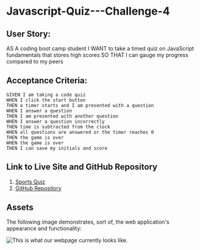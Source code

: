 # Javascript-Quiz---Challenge-4

## User Story: 
AS A coding boot camp student
I WANT to take a timed quiz on JavaScript fundamentals that stores high scores
SO THAT I can gauge my progress compared to my peers

## Acceptance Criteria:

```
GIVEN I am taking a code quiz
WHEN I click the start button
THEN a timer starts and I am presented with a question
WHEN I answer a question
THEN I am presented with another question
WHEN I answer a question incorrectly
THEN time is subtracted from the clock
WHEN all questions are answered or the timer reaches 0
THEN the game is over
WHEN the game is over
THEN I can save my initials and score
```

## Link to Live Site and GitHub Repository
1. [Sports Quiz](https://register-grant.github.io/Challenge-4-Javascript-Quiz/)
2. [GitHub Repository](https://github.com/Register-Grant/Challenge-4-Javascript-Quiz)

## Assets
The following image demonstrates, sort of, the web application's appearance and functionality:

![This is what our webpage currently looks like.](./assets/images/kkg_screenshot.png)